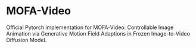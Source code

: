 # MOFA-Video
Official Pytorch implementation for MOFA-Video: Controllable Image Animation via Generative Motion Field Adaptions in Frozen Image-to-Video Diffusion Model.
